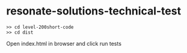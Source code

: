 # resonate-solutions-technical-test
```
>> cd level-200short-code
>> cd dist
```
Open index.html in browser and click run tests
